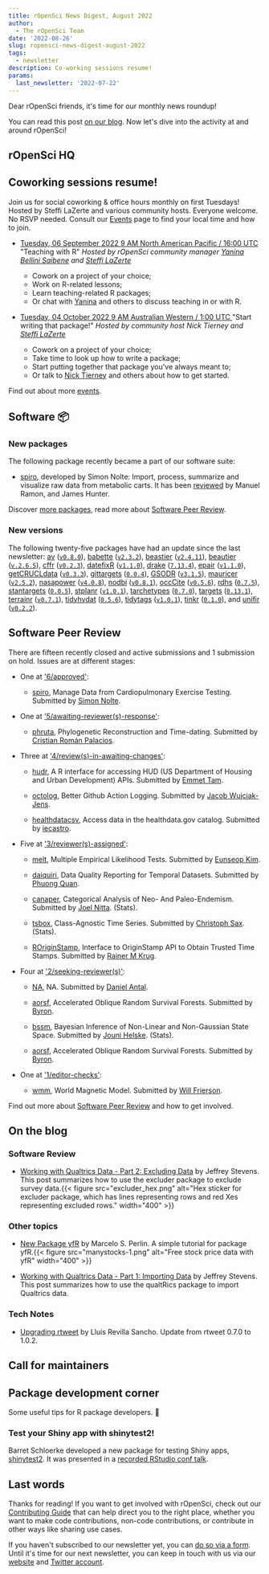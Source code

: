 ```yaml
---
title: rOpenSci News Digest, August 2022
author:
  - The rOpenSci Team
date: '2022-08-26'
slug: ropensci-news-digest-august-2022
tags:
  - newsletter
description: Co-working sessions resume!
params:
  last_newsletter: '2022-07-22'
---
```



<!-- Before sending DELETE THE INDEX_CACHE and re-knit! -->

Dear rOpenSci friends, it's time for our monthly news roundup!
<!-- blabla -->
You can read this post [on our blog](/blog/2022/08/26/ropensci-news-digest-august-2022).
Now let's dive into the activity at and around rOpenSci!

## rOpenSci HQ

## Coworking sessions resume!

Join us for social coworking & office hours monthly on first Tuesdays! 
Hosted by Steffi LaZerte and various community hosts. 
Everyone welcome. 
No RSVP needed. 
Consult our [Events](/events) page to find your local time and how to join.

* [Tuesday, 06 September 2022 9 AM North American Pacific / 16:00 UTC ](/events/coworking-2022-09/) "Teaching with R" *Hosted by rOpenSci community manager [Yanina Bellini Saibene](/author/yanina-bellini-saibene/) and [Steffi LaZerte](/author/steffi-lazerte/)*
    * Cowork on a project of your choice;
    * Work on R-related lessons;
    * Learn teaching-related R packages;
    * Or chat with [Yanina](/author/yanina-bellini-saibene/) and others to discuss teaching in or with R.

* [Tuesday, 04 October 2022 9 AM Australian Western / 1:00 UTC ](/events/coworking-2022-10/) "Start writing that package!" *Hosted by community host Nick Tierney and [Steffi LaZerte](/author/steffi-lazerte/)*
    * Cowork on a project of your choice;
    * Take time to look up how to write a package;
    * Start putting together that package you've always meant to;
    * Or talk to [Nick Tierney](/author/nicholas-tierney/) and others about how to get started.

Find out about more [events](/events).

## Software :package:

### New packages




The following  package recently became a part of our software suite:

+ [spiro](https://docs.ropensci.org/spiro), developed by Simon Nolte: Import, process, summarize and visualize raw data from metabolic carts. It has been [reviewed](https://github.com/ropensci/software-review/issues/541) by Manuel Ramon, and James Hunter.

Discover [more packages](/packages), read more about [Software Peer Review](/software-review).

### New versions



The following twenty-five packages have had an update since the last newsletter: [av](https://docs.ropensci.org/av "Working with Audio and Video in R") ([`v0.8.0`](https://github.com/ropensci/av/releases/tag/v0.8.0)), [babette](https://docs.ropensci.org/babette "Control BEAST2") ([`v2.3.2`](https://github.com/ropensci/babette/releases/tag/v2.3.2)), [beastier](https://docs.ropensci.org/beastier "Call BEAST2") ([`v2.4.11`](https://github.com/ropensci/beastier/releases/tag/v2.4.11)), [beautier](https://docs.ropensci.org/beautier "BEAUti from R") ([`v.2.6.5`](https://github.com/ropensci/beautier/releases/tag/v.2.6.5)), [cffr](https://docs.ropensci.org/cffr "Generate Citation File Format (cff) Metadata for R Packages") ([`v0.2.3`](https://github.com/ropensci/cffr/releases/tag/v0.2.3)), [datefixR](https://docs.ropensci.org/datefixR "Standardize Dates in Different Formats or with Missing Data") ([`v1.1.0`](https://github.com/ropensci/datefixR/releases/tag/v1.1.0)), [drake](https://docs.ropensci.org/drake "A Pipeline Toolkit for Reproducible Computation at Scale") ([`7.13.4`](https://github.com/ropensci/drake/releases/tag/7.13.4)), [epair](https://docs.ropensci.org/epair "EPA Data Helper for R") ([`v1.1.0`](https://github.com/ropensci/epair/releases/tag/v1.1.0)), [getCRUCLdata](https://docs.ropensci.org/getCRUCLdata "CRU CL v. 2.0 Climatology Client") ([`v0.3.3`](https://github.com/ropensci/getCRUCLdata/releases/tag/v0.3.3)), [gittargets](https://docs.ropensci.org/gittargets "Data Version Control for the Targets Package") ([`0.0.4`](https://github.com/ropensci/gittargets/releases/tag/0.0.4)), [GSODR](https://docs.ropensci.org/GSODR "Global Surface Summary of the Day (GSOD) Weather Data Client") ([`v3.1.5`](https://github.com/ropensci/GSODR/releases/tag/v3.1.5)), [mauricer](https://docs.ropensci.org/mauricer "Work with BEAST2 Packages") ([`v2.5.2`](https://github.com/ropensci/mauricer/releases/tag/v2.5.2)), [nasapower](https://docs.ropensci.org/nasapower "NASA POWER API Client") ([`v4.0.8`](https://github.com/ropensci/nasapower/releases/tag/v4.0.8)), [nodbi](https://docs.ropensci.org/nodbi "NoSQL Database Connector") ([`v0.8.1`](https://github.com/ropensci/nodbi/releases/tag/v0.8.1)), [occCite](https://docs.ropensci.org/occCite "Querying and Managing Large Biodiversity Occurrence Datasets") ([`v0.5.6`](https://github.com/ropensci/occCite/releases/tag/v0.5.6)), [rdhs](https://docs.ropensci.org/rdhs "API Client and Dataset Management for the Demographic and Health Survey (DHS) Data") ([`0.7.5`](https://github.com/ropensci/rdhs/releases/tag/0.7.5)), [stantargets](https://docs.ropensci.org/stantargets "Targets for Stan Workflows") ([`0.0.5`](https://github.com/ropensci/stantargets/releases/tag/0.0.5)), [stplanr](https://docs.ropensci.org/stplanr "Sustainable Transport Planning") ([`v1.0.1`](https://github.com/ropensci/stplanr/releases/tag/v1.0.1)), [tarchetypes](https://docs.ropensci.org/tarchetypes "Archetypes for Targets") ([`0.7.0`](https://github.com/ropensci/tarchetypes/releases/tag/0.7.0)), [targets](https://docs.ropensci.org/targets "Dynamic Function-Oriented Make-Like Declarative Workflows") ([`0.13.1`](https://github.com/ropensci/targets/releases/tag/0.13.1)), [terrainr](https://docs.ropensci.org/terrainr "Landscape Visualizations in R and Unity") ([`v0.7.1`](https://github.com/ropensci/terrainr/releases/tag/v0.7.1)), [tidyhydat](https://docs.ropensci.org/tidyhydat "Extract and Tidy Canadian Hydrometric Data") ([`0.5.6`](https://github.com/ropensci/tidyhydat/releases/tag/0.5.6)), [tidytags](https://docs.ropensci.org/tidytags "Importing and Analyzing Twitter Data Collected with Twitter Archiving Google Sheets") ([`v1.0.1`](https://github.com/ropensci/tidytags/releases/tag/v1.0.1)), [tinkr](https://docs.ropensci.org/tinkr "Cast (R)Markdown Files to XML and Back Again") ([`0.1.0`](https://github.com/ropensci/tinkr/releases/tag/0.1.0)), and [unifir](https://docs.ropensci.org/unifir "A Unifying API for Calling the Unity 3D Video Game Engine") ([`v0.2.2`](https://github.com/ropensci/unifir/releases/tag/v0.2.2)).

## Software Peer Review

There are fifteen recently closed and active submissions and 1 submission on hold. Issues are at different stages: 

* One at ['6/approved'](https://github.com/ropensci/software-review/issues?q=is%3Aissue+is%3Aopen+sort%3Aupdated-desc+label%3A6/approved):

     * [spiro](https://github.com/ropensci/software-review/issues/541), Manage Data from Cardiopulmonary Exercise Testing. Submitted by [Simon Nolte](https://github.com/smnnlt). 

* One at ['5/awaiting-reviewer(s)-response'](https://github.com/ropensci/software-review/issues?q=is%3Aissue+is%3Aopen+sort%3Aupdated-desc+label%3A5/awaiting-reviewer(s)-response):

     * [phruta](https://github.com/ropensci/software-review/issues/458), Phylogenetic Reconstruction and Time-dating. Submitted by [Cristian Román Palacios](http://cromanpa94.github.io/cromanpa/). 

* Three at ['4/review(s)-in-awaiting-changes'](https://github.com/ropensci/software-review/issues?q=is%3Aissue+is%3Aopen+sort%3Aupdated-desc+label%3A4/review(s)-in-awaiting-changes):

     * [hudr](https://github.com/ropensci/software-review/issues/524), A R interface for accessing HUD (US Department of Housing and Urban Development) APIs. Submitted by [Emmet Tam](https://github.com/etam4260/etam4260). 

    * [octolog](https://github.com/ropensci/software-review/issues/502), Better Github Action Logging. Submitted by [Jacob Wujciak-Jens](https://github.com/assignUser). 

    * [healthdatacsv](https://github.com/ropensci/software-review/issues/358), Access data in the healthdata.gov catalog. Submitted by [iecastro](http://iecastro.netlify.com). 

* Five at ['3/reviewer(s)-assigned'](https://github.com/ropensci/software-review/issues?q=is%3Aissue+is%3Aopen+sort%3Aupdated-desc+label%3A3/reviewer(s)-assigned):

     * [melt](https://github.com/ropensci/software-review/issues/550), Multiple Empirical Likelihood Tests. Submitted by [Eunseop Kim](https://github.com/markean). 

    * [daiquiri](https://github.com/ropensci/software-review/issues/535), Data Quality Reporting for Temporal Datasets. Submitted by [Phuong Quan](https://github.com/phuongquan). 

    * [canaper](https://github.com/ropensci/software-review/issues/475), Categorical Analysis of Neo- And Paleo-Endemism. Submitted by [Joel Nitta](https://joelnitta.com).  (Stats).

    * [tsbox](https://github.com/ropensci/software-review/issues/464), Class-Agnostic Time Series. Submitted by [Christoph Sax](http://www.cynkra.com).  (Stats).

    * [ROriginStamp](https://github.com/ropensci/software-review/issues/433), Interface to OriginStamp API to Obtain Trusted Time Stamps. Submitted by [Rainer M Krug](https://github.com/rkrug). 

* Four at ['2/seeking-reviewer(s)'](https://github.com/ropensci/software-review/issues?q=is%3Aissue+is%3Aopen+sort%3Aupdated-desc+label%3A2/seeking-reviewer(s)):

     * [NA](https://github.com/ropensci/software-review/issues/553), NA. Submitted by [Daniel Antal](http://nl.linkedin.com/in/antaldaniel/). 

    * [aorsf](https://github.com/ropensci/software-review/issues/532), Accelerated Oblique Random Survival Forests. Submitted by [Byron](https://github.com/bcjaeger). 

    * [bssm](https://github.com/ropensci/software-review/issues/489), Bayesian Inference of Non-Linear and Non-Gaussian State Space. Submitted by [Jouni Helske](http://jounihelske.netlify.app).  (Stats).

    * [aorsf](https://github.com/ropensci/software-review/issues/532), Accelerated Oblique Random Survival Forests. Submitted by [Byron](https://github.com/bcjaeger). 

* One at ['1/editor-checks'](https://github.com/ropensci/software-review/issues?q=is%3Aissue+is%3Aopen+sort%3Aupdated-desc+label%3A1/editor-checks):

     * [wmm](https://github.com/ropensci/software-review/issues/522), World Magnetic Model. Submitted by [Will Frierson](https://github.com/wfrierson). 

Find out more about [Software Peer Review](/software-review) and how to get involved.

## On the blog

<!-- Do not forget to rebase your branch! -->



### Software Review

* [Working with Qualtrics Data - Part 2: Excluding Data](/blog/2022/08/09/working-with-qualtrics-data-excluding) by Jeffrey Stevens. This post summarizes how to use the excluder package to exclude survey data.{{< figure src="excluder_hex.png" alt="Hex sticker for excluder package, which has lines representing rows and red Xes representing excluded rows." width="400" >}}



### Other topics

* [New Package yfR](/blog/2022/07/26/package-yfr) by Marcelo S. Perlin. A simple tutorial for package yfR.{{< figure src="manystocks-1.png" alt="Free stock price data with yfR" width="400" >}}



* [Working with Qualtrics Data - Part 1: Importing Data](/blog/2022/08/02/working-with-qualtrics-data-importing) by Jeffrey Stevens. This post summarizes how to use the qualtRics package to import Qualtrics data.



### Tech Notes

* [Upgrading rtweet](/blog/2022/07/21/rtweet-1-0-0) by Lluís Revilla Sancho. Update from rtweet 0.7.0 to 1.0.2.

<!--
## Use cases



`snakecase::to_sentence_case(english(length(usecases)))` use case`if (length(usecases) > 1) "s"` of our packages and resources ha`if (length(usecases) > 1) "ve" else "s"` been reported since we sent the last newsletter.



Explore [other use cases](/usecases) and [report your own](https://discuss.ropensci.org/c/usecases/10)!
-->

## Call for maintainers

<!--IF CALL
* [our guidance on _Changing package maintainers_](https://devguide.ropensci.org/changing-maintainers.html)
* [our _Package Curation Policy_](https://devguide.ropensci.org/curationpolicy.html)

IF NO CALL
There are no open calls for new maintainers at this point but you can refer to our [contributing guide](https://contributing.ropensci.org/) for finding ways to get involved!
As the maintainer of an rOpenSci package, feel free to contact us on Slack or email `info@ropensci.org` to get your call for maintainer featured in the next newsletter. -->

## Package development corner

Some useful tips for R package developers. :eyes:

### Test your Shiny app with shinytest2!

Barret Schloerke developed a new package for testing Shiny apps, [shinytest2](https://rstudio.github.io/shinytest2).
It was presented in a [recorded RStudio conf talk](https://www.rstudio.com/conference/2022/talks/shinytest2-unit-testing-for-shiny/).

## Last words

Thanks for reading! If you want to get involved with rOpenSci, check out our [Contributing Guide](https://contributing.ropensci.org) that can help direct you to the right place, whether you want to make code contributions, non-code contributions, or contribute in other ways like sharing use cases.

If you haven't subscribed to our newsletter yet, you can [do so via a form](/news/). Until it's time for our next newsletter, you can keep in touch with us via our [website](/) and [Twitter account](https://twitter.com/ropensci).
